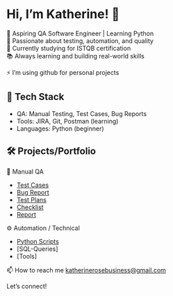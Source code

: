 # Hi, I’m Katherine! 👋

🌱 Aspiring QA Software Engineer | Learning Python  
🧪 Passionate about testing, automation, and quality  
🚀 Currently studying for ISTQB certification  
📚 Always learning and building real-world skills

⚡ I’m using github for personal projects

## 🔧 Tech Stack
- QA: Manual Testing, Test Cases, Bug Reports  
- Tools: JIRA, Git, Postman (learning)  
- Languages: Python (beginner)

## 🛠️ Projects/Portfolio
🧪 Manual QA 
- [Test Cases](https://github.com/imkataclysm/qa-manual-tests.git)
- [Bug Report](https://github.com/imkataclysm/bug-report-samples)
- [Test Plans](https://github.com/imkataclysm/-test-plans)
- [Checklist](https://github.com/imkataclysm/checklists-sample/tree/main)
- [Report](https://github.com/imkataclysm/report-sample/tree/main)

⚙️ Automation / Technical
- [Python Scripts](https://github.com/imkataclysm/python-practice)
- [SQL-Queries]
- [Tools]

📫 How to reach me katherinerosebusiness@gmail.com

Let’s connect!


<!---
imkataclysm/imkataclysm is a ✨ special ✨ repository because its `README.md` (this file) appears on your GitHub profile.
You can click the Preview link to take a look at your changes.
--->
